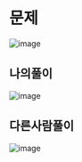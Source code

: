 # 문제
![image](https://user-images.githubusercontent.com/108312143/199716228-1de61765-5750-4a9d-8f98-640afd0ae112.png)

## 나의풀이
![image](https://user-images.githubusercontent.com/108312143/199716265-b1acd7c9-f466-432d-8f61-a044e64d0791.png)

## 다른사람풀이
![image](https://user-images.githubusercontent.com/108312143/199716320-32da75a9-2c43-4b32-83d4-c6231b671b37.png)
